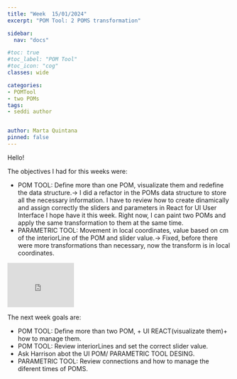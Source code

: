 ```yaml
---
title: "Week  15/01/2024"
excerpt: "POM Tool: 2 POMS transformation"

sidebar:
  nav: "docs"

#toc: true
#toc_label: "POM Tool"
#toc_icon: "cog"
classes: wide

categories:
- POMTool
- two POMs
tags:
- seddi author


author: Marta Quintana
pinned: false
---
```



Hello!

The objectives I had for this weeks were:

- POM TOOL: Define more than one POM, visualizate them  and redefine the data structure.-> I did a refactor in the POMs data structure to store all the necessary information. I have to review how to create dinamically and assign correctly the sliders and parameters in React for UI User Interface I hope have it this week. Right now, I can paint two POMs and apply the same transformation to them  at the same time.
- PARAMETRIC TOOL: Movement in local coordinates, value based on cm of the interiorLine of the POM and slider value.-> Fixed, before there were more transformations than necessary, now the transform is in local coordinates.

<iframe width="150" height="100" src="https://youtube.com/embed/Of1owsgi6zE" frameborder="0" allow="autoplay; encrypted-media" allowfullscreen></iframe>


The next week goals are:

- POM TOOL: Define more than two POM, + UI REACT(visualizate them)+ how to manage them.
- POM TOOL: Review interiorLines and set the correct slider value.
- Ask Harrison abot the UI POM/ PARAMETRIC TOOL DESING.
- PARAMETRIC TOOL: Review connections and how to manage the diferent times of POMS.

